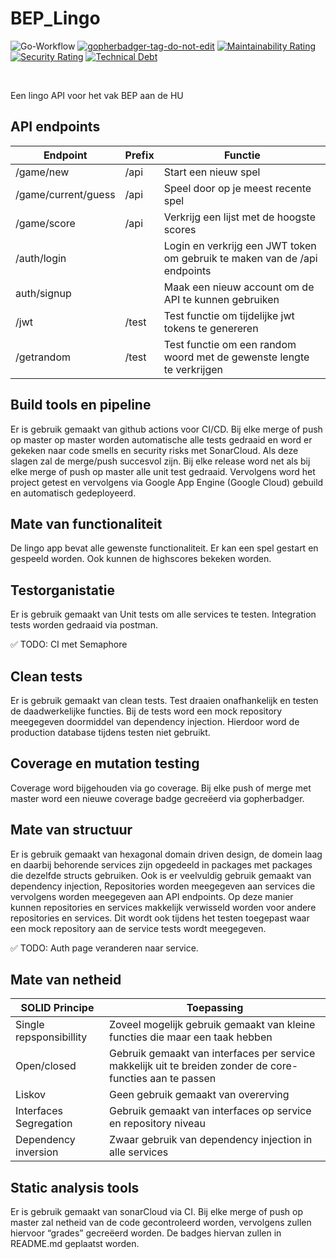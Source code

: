 
# BEP_Lingo
![Go-Workflow](https://github.com/typical-go/typical-rest-server/workflows/Go/badge.svg)
<a href='https://github.com/jpoles1/gopherbadger' target='_blank'>![gopherbadger-tag-do-not-edit](https://img.shields.io/badge/Go%20Coverage-79%25-brightgreen.svg?longCache=true&style=flat)</a>
[![Maintainability Rating](https://sonarcloud.io/api/project_badges/measure?project=DaanvandeHaar_BEP_Lingo&metric=sqale_rating)](https://sonarcloud.io/dashboard?id=DaanvandeHaar_BEP_Lingo)
[![Security Rating](https://sonarcloud.io/api/project_badges/measure?project=DaanvandeHaar_BEP_Lingo&metric=security_rating)](https://sonarcloud.io/dashboard?id=DaanvandeHaar_BEP_Lingo)
[![Technical Debt](https://sonarcloud.io/api/project_badges/measure?project=DaanvandeHaar_BEP_Lingo&metric=sqale_index)](https://sonarcloud.io/dashboard?id=DaanvandeHaar_BEP_Lingo)

</br>

Een lingo API voor het vak BEP aan de HU

## API endpoints

| Endpoint            | Prefix | Functie                                                                   |
|---------------------|--------|---------------------------------------------------------------------------|
| /game/new           | /api   | Start een nieuw spel                                                      |
| /game/current/guess | /api   | Speel door op je meest recente spel                                       |
| /game/score         | /api   | Verkrijg een lijst met de hoogste scores                                  |
| /auth/login         |        | Login en verkrijg een JWT token om gebruik te maken van de /api endpoints |
| auth/signup         |        | Maak een nieuw account om de API te kunnen gebruiken                      |
| /jwt                | /test  | Test functie om tijdelijke jwt tokens te genereren                        |
| /getrandom          | /test  | Test functie om een random woord met de gewenste lengte te verkrijgen     |

## Build tools en pipeline
Er is gebruik gemaakt van github actions voor CI/CD. Bij elke merge of push op master op master worden automatische alle tests gedraaid en word er gekeken naar code smells en security risks met SonarCloud. Als deze slagen zal de merge/push succesvol zijn.
Bij elke release word net als bij elke merge of push op master alle unit test gedraaid. Vervolgens word het project getest en vervolgens via Google App Engine (Google Cloud) gebuild en automatisch gedeployeerd.


## Mate van functionaliteit
De lingo app bevat alle gewenste functionaliteit. Er kan een spel gestart en gespeeld worden. Ook kunnen de highscores bekeken worden.

## Testorganistatie
Er is gebruik gemaakt van Unit tests om alle services te testen. Integration tests worden gedraaid via postman. 

✅ TODO: CI met Semaphore

## Clean tests
Er is gebruik gemaakt van clean tests. Test draaien onafhankelijk en testen de daadwerkelijke functies. Bij de tests word een mock repository meegegeven doormiddel van dependency injection. Hierdoor word de production database tijdens testen niet gebruikt. 

## Coverage en mutation testing
Coverage word bijgehouden via go coverage. Bij elke push of merge met master word een nieuwe coverage badge gecreëerd via gopherbadger.

## Mate van structuur
Er is gebruik gemaakt van hexagonal domain driven design, de domein laag en daarbij behorende services zijn opgedeeld in packages met packages die dezelfde structs gebruiken. Ook is er veelvuldig gebruik gemaakt van dependency injection, Repositories worden meegegeven aan services die vervolgens worden meegegeven aan API endpoints. Op deze manier kunnen repositories en services makkelijk verwisseld worden voor andere repositories en services. Dit wordt ook tijdens het testen toegepast waar een mock repository aan de service tests wordt meegegeven.

✅ TODO: Auth page veranderen naar service.

## Mate van netheid

| SOLID Principe           | Toepassing                                                                                                |
|--------------------------|-----------------------------------------------------------------------------------------------------------|
| Single repsponsibillity  | Zoveel mogelijk gebruik gemaakt van kleine functies die maar een taak hebben                              |
| Open/closed              | Gebruik gemaakt van interfaces per service makkelijk uit te breiden zonder de core-functies aan te passen |
| Liskov                   | Geen gebruik gemaakt van overerving                                                                       |
| Interfaces Segregation   | Gebruik gemaakt van interfaces op service en repository niveau                                            |
| Dependency inversion     | Zwaar gebruik van dependency injection in alle services                                                   |

## Static analysis tools

Er is gebruik gemaakt van sonarCloud via CI. Bij elke merge of push op master zal netheid van de code gecontroleerd worden, vervolgens zullen hiervoor “grades” gecreëerd worden. De badges hiervan zullen in README.md geplaatst worden.


